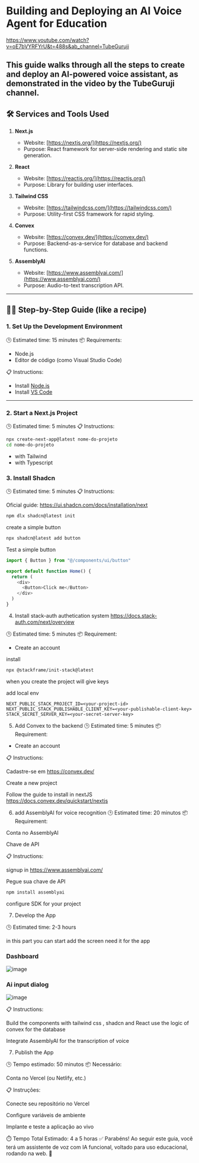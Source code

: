 # Building and Deploying an AI Voice Agent for Education
https://www.youtube.com/watch?v=oE7bVYRFYrU&t=488s&ab_channel=TubeGuruji

This guide walks through all the steps to create and deploy an AI-powered voice assistant, as demonstrated in the video by the TubeGuruji channel.
---

## 🛠️ Services and Tools Used

1. **Next.js**  
   - Website: [https://nextjs.org/](https://nextjs.org/)  
   - Purpose: React framework for server-side rendering and static site generation.

2. **React**  
   - Website: [https://reactjs.org/](https://reactjs.org/)  
   - Purpose: Library for building user interfaces.

3. **Tailwind CSS**  
   - Website: [https://tailwindcss.com/](https://tailwindcss.com/)  
   - Purpose: Utility-first CSS framework for rapid styling.

4. **Convex**  
   - Website: [https://convex.dev/](https://convex.dev/)  
   - Purpose: Backend-as-a-service for database and backend functions.

5. **AssemblyAI**  
   - Website: [https://www.assemblyai.com/](https://www.assemblyai.com/)  
   - Purpose: Audio-to-text transcription API.

---

## 👨‍🍳 Step-by-Step Guide (like a recipe)

### 1. Set Up the Development Environment

🕒 Estimated time: 15 minutes
📦 Requirements:
- Node.js
- Editor de código (como Visual Studio Code)

📋 Instructions:
- Install [Node.js](https://nodejs.org/)
- Install [VS Code](https://code.visualstudio.com/)

---

### 2. Start a Next.js Project

🕒 Estimated time: 5 minutes
📋 Instructions:
```bash
npx create-next-app@latest nome-do-projeto
cd nome-do-projeto
```

- with Tailwind
- with Typescript

### 3. Install Shadcn
🕒 Estimated time: 5 minutes
📋 Instructions:

Oficial guide: https://ui.shadcn.com/docs/installation/next

```bash
npm dlx shadcn@latest init
```

create a simple button
```bash
npx shadcn@latest add button
```

Test a simple button
```js
import { Button } from "@/components/ui/button"

export default function Home() {
  return (
    <div>
      <Button>Click me</Button>
    </div>
  )
}
```

4. Install stack-auth authetication system
https://docs.stack-auth.com/next/overview

🕒 Estimated time: 5 minutes
📦 Requirement:
- Create an account

install
```bash
npx @stackframe/init-stack@latest
```

when you create the project will give keys

add local env
```
NEXT_PUBLIC_STACK_PROJECT_ID=<your-project-id>
NEXT_PUBLIC_STACK_PUBLISHABLE_CLIENT_KEY=<your-publishable-client-key>
STACK_SECRET_SERVER_KEY=<your-secret-server-key>
```



5. Add Convex to the backend
🕒 Estimated time: 5 minutes
📦 Requirement:
- Create an account

📋 Instructions:

Cadastre-se em https://convex.dev/

Create a new project

Follow the guide to install in nextJS
https://docs.convex.dev/quickstart/nextjs

6. add AssemblyAI for voice recognition
🕒 Estimated time: 20 minutos
📦 Requirement:

Conta no AssemblyAI

Chave de API

📋 Instructions:

signup in https://www.assemblyai.com/

Pegue sua chave de API

```bash
npm install assemblyai
```

configure SDK for your project

7. Develop the App

🕒 Estimated time: 2-3 hours

in this part you can start add the screen need it for the app

### Dashboard
![image](https://github.com/user-attachments/assets/06301e92-6ff5-4090-8660-cecde60397e9)

### Ai input dialog
![image](https://github.com/user-attachments/assets/555f1ca7-92e8-484e-ae8b-6b157cab39dd)



📋 Instructions:

Build the components with tailwind css , shadcn and React
use the logic of convex for the database

Integrate AssemblyAI for the transcription of voice


7. Publish the App

🕒 Tempo estimado: 50 minutos
📦 Necessário:

Conta no Vercel (ou Netlify, etc.)

📋 Instruções:

Conecte seu repositório no Vercel

Configure variáveis de ambiente

Implante e teste a aplicação ao vivo

⏱️ Tempo Total Estimado: 4 a 5 horas
✅ Parabéns! Ao seguir este guia, você terá um assistente de voz com IA funcional, voltado para uso educacional, rodando na web. 🎉
